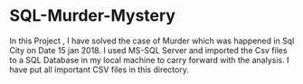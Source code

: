 # SQL-Murder-Mystery

In this Project , I have solved the case of Murder which was happened in Sql City on Date 15 jan 2018. 
I used MS-SQL Server and imported the Csv files to a SQL Database in my local machine to carry forward with the analysis. 
I have put all important CSV files in this directory.
